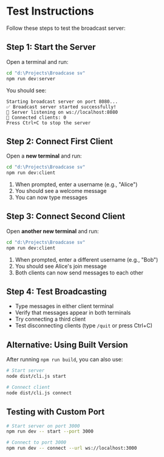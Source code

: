 # Test Instructions

Follow these steps to test the broadcast server:

## Step 1: Start the Server

Open a terminal and run:
```bash
cd "d:\Projects\Broadcase sv"
npm run dev:server
```

You should see:
```
Starting broadcast server on port 8080...
✅ Broadcast server started successfully!
📡 Server listening on ws://localhost:8080
👥 Connected clients: 0
Press Ctrl+C to stop the server
```

## Step 2: Connect First Client

Open a **new terminal** and run:
```bash
cd "d:\Projects\Broadcase sv"
npm run dev:client
```

1. When prompted, enter a username (e.g., "Alice")
2. You should see a welcome message
3. You can now type messages

## Step 3: Connect Second Client

Open **another new terminal** and run:
```bash
cd "d:\Projects\Broadcase sv"
npm run dev:client
```

1. When prompted, enter a different username (e.g., "Bob")
2. You should see Alice's join message
3. Both clients can now send messages to each other

## Step 4: Test Broadcasting

- Type messages in either client terminal
- Verify that messages appear in both terminals
- Try connecting a third client
- Test disconnecting clients (type `/quit` or press Ctrl+C)

## Alternative: Using Built Version

After running `npm run build`, you can also use:

```bash
# Start server
node dist/cli.js start

# Connect client
node dist/cli.js connect
```

## Testing with Custom Port

```bash
# Start server on port 3000
npm run dev -- start --port 3000

# Connect to port 3000
npm run dev -- connect --url ws://localhost:3000
```

